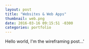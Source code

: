 ```yaml
---
layout: post
title: "Websites & Web Apps"
thumbnail: web.png
date: 2016-03-16 09:15:51 -0300
categories: portfolio
---
```

Hello world, I'm the wireframing post...'